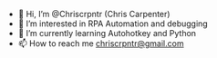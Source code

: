 - 👋 Hi, I’m @Chriscrpntr (Chris Carpenter)
- 👀 I’m interested in RPA Automation and debugging
- 🌱 I’m currently learning Autohotkey and Python
- 📫 How to reach me chriscrpntr@gmail.com
